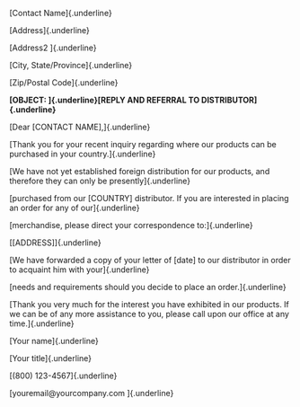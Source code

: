 [Contact Name]{.underline}

[Address]{.underline}

[Address2 ]{.underline}

[City, State/Province]{.underline}

[Zip/Postal Code]{.underline}

**[OBJECT: ]{.underline}[REPLY AND REFERRAL TO
DISTRIBUTOR]{.underline}**

[Dear \[CONTACT NAME\],]{.underline}

[Thank you for your recent inquiry regarding where our products can be
purchased in your country.]{.underline}

[We have not yet established foreign distribution for our products, and
therefore they can only be presently]{.underline}

[purchased from our \[COUNTRY\] distributor. If you are interested in
placing an order for any of our]{.underline}

[merchandise, please direct your correspondence to:]{.underline}

[\[ADDRESS\]]{.underline}

[We have forwarded a copy of your letter of \[date\] to our distributor
in order to acquaint him with your]{.underline}

[needs and requirements should you decide to place an
order.]{.underline}

[Thank you very much for the interest you have exhibited in our
products. If we can be of any more assistance to you, please call upon
our office at any time.]{.underline}

[Your name]{.underline}

[Your title]{.underline}

[(800) 123-4567]{.underline}

[youremail\@yourcompany.com ]{.underline}
